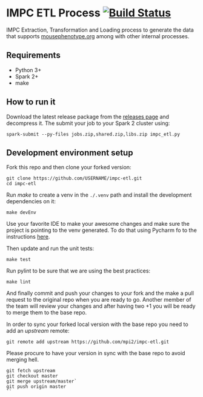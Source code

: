 # IMPC ETL Process [![Build Status](https://travis-ci.com/mpi2/impc-etl.svg?branch=master)](https://travis-ci.com/mpi2/impc-etl)
IMPC Extraction, Transformation and Loading process to generate the data that supports [mousephenotype.org](http://mousephenotype.org) among with other internal processes.
## Requirements
- Python 3+
- Spark 2+
- make

## How to run it
Download the latest release package from the [releases page](https://github.com/mpi2/impc-etl/releases) and decompress it.
The submit your job to your Spark 2 cluster using:

```console
spark-submit --py-files jobs.zip,shared.zip,libs.zip impc_etl.py
```

## Development environment setup
Fork this repo and then clone your forked version:
```console
git clone https://github.com/USERNAME/impc-etl.git
cd impc-etl
```

Run _make_ to create a venv in the ``./.venv`` path and install the development dependencies on it:
```console
make devEnv
```

Use your favorite IDE to make your awesome changes and make sure the project is pointing to the venv generated.
To do that using Pycharm fo to the instructions [here](https://www.jetbrains.com/help/pycharm/configuring-python-interpreter.html).

Then update and run the unit tests:

```console
make test
```

Run pylint to be sure that we are using the best practices:

```console
make lint
```

And finally commit and push your changes to your fork and the make a pull request to the original repo when you are ready to go.
Another member of the team will review your changes and after having two +1 you will be ready to merge them to the base repo.

In order to sync your forked local version with the base repo you need to add an _upstream_ remote:

```console
git remote add upstream https://github.com/mpi2/impc-etl.git
```

Please procure to have your version in sync with the base repo to avoid merging hell.

```console
git fetch upstream
git checkout master
git merge upstream/master`
git push origin master
``



